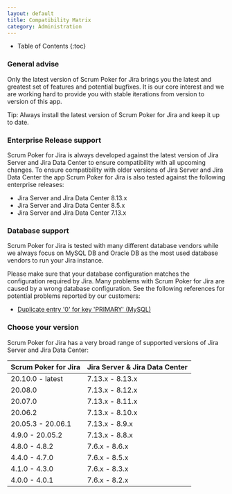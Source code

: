```yaml
---
layout: default
title: Compatibility Matrix
category: Administration
---
```


* Table of Contents
{:toc}

### General advise

Only the latest version of Scrum Poker for Jira brings you the latest and greatest set of features and potential bugfixes.
It is our core interest and we are working hard to provide you with stable iterations from version to version of this app.

Tip: Always install the latest version of Scrum Poker for Jira and keep it up to date.

### Enterprise Release support

Scrum Poker for Jira is always developed against the latest version of Jira Server and Jira Data Center to ensure compatibility with all upcoming changes.
To ensure compatibility with older versions of Jira Server and Jira Data Center the app Scrum Poker for Jira is also tested against the following enterprise releases:

* Jira Server and Jira Data Center 8.13.x
* Jira Server and Jira Data Center 8.5.x
* Jira Server and Jira Data Center 7.13.x

### Database support

Scrum Poker for Jira is tested with many different database vendors while we always focus on MySQL DB and Oracle DB as the most used database vendors to run your Jira instance.

Please make sure that your database configuration matches the configuration required by Jira.
Many problems with Scrum Poker for Jira are caused by a wrong database configuration.
See the following references for potential problems reported by our customers:

* [Duplicate entry '0' for key 'PRIMARY' (MySQL)](https://confluence.atlassian.com/jirakb/duplicate-entry-errors-in-logs-after-upgrading-jira-server-with-mysql-database-646251198.html)

### Choose your version

Scrum Poker for Jira has a very broad range of supported versions of Jira Server and Jira Data Center:

| Scrum Poker for Jira | Jira Server & Jira Data Center |
| -------------------- | ------------------------------ |
| 20.10.0 - latest     | 7.13.x - 8.13.x                |
| 20.08.0              | 7.13.x - 8.12.x                |
| 20.07.0              | 7.13.x - 8.11.x                |
| 20.06.2              | 7.13.x - 8.10.x                |
| 20.05.3 - 20.06.1    | 7.13.x - 8.9.x                 |
| 4.9.0 - 20.05.2      | 7.13.x - 8.8.x                 |
| 4.8.0 - 4.8.2        | 7.6.x - 8.6.x                  |
| 4.4.0 - 4.7.0        | 7.6.x - 8.5.x                  |
| 4.1.0 - 4.3.0        | 7.6.x - 8.3.x                  |
| 4.0.0 - 4.0.1        | 7.6.x - 8.2.x                  |
